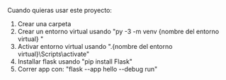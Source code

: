 Cuando quieras usar este proyecto:
1. Crear una carpeta
2. Crear un entorno virtual usando "py -3 -m venv {nombre del entorno virtual} "
3. Activar entorno virtual usando ".{nombre del entorno virtual}\Scripts\activate"
4. Installar flask usando "pip install Flask"
5. Correr app con: "flask --app hello --debug run"
